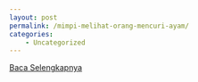 ```yaml
---
layout: post
permalink: /mimpi-melihat-orang-mencuri-ayam/
categories:
    - Uncategorized
---
```


[Baca Selengkapnya](/09)